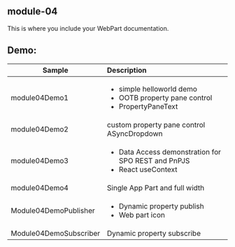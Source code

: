 ## module-04

This is where you include your WebPart documentation.

## Demo: 
|Sample|Description|
|------------------- | :----------------------------- |
|module04Demo1| <ul><li>simple helloworld demo</li><li>OOTB property pane control</li><li>PropertyPaneText</li></ul>|
|module04Demo2| custom property pane control ASyncDropdown|
|module04Demo3| <ul><li>Data Access demonstration for SPO REST and PnPJS</li><li>React useContext</li></ul>|
|module04Demo4| Single App Part and full width|
|Module04DemoPublisher| <ul><li>Dynamic property publish</li><li>Web part icon</li></ul>|
|Module04DemoSubscriber| Dynamic property subscribe|

